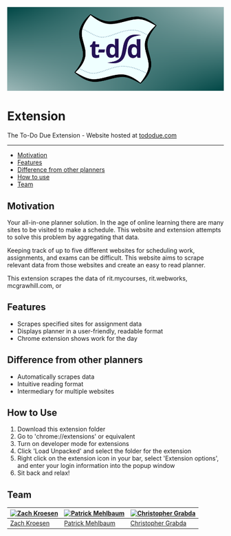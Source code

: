 <div align="center">
	<img src="./LogoExtensionReadMe.png" alt="To Do, Due"/>
</div>

# Extension
The To-Do Due Extension - Website hosted at [tododue.com](https://tododue.com)

---

<!-- TOC -->

- [Motivation](#motivation)
- [Features](#features)
- [Difference from other planners](#difference-from-other-planners)
- [How to use](#How-to-use)
- [Team](#team)

<!-- /TOC -->

## Motivation

Your all-in-one planner solution. In the age of online learning there are many sites to be visited to make a schedule. This website and extension attempts to solve this problem by aggregating that data.

Keeping track of up to five different websites for scheduling work, assignments, and exams can be difficult. This website aims to scrape relevant data from those websites and create an easy to read planner.

This extension scrapes the data of rit.mycourses, rit.webworks, mcgrawhill.com, or 

## Features

- Scrapes specified sites for assignment data
- Displays planner in a user-friendly, readable format
- Chrome extension shows work for the day

## Difference from other planners

- Automatically scrapes data
- Intuitive reading format
- Intermediary for multiple websites

## How to Use

1. Download this extension folder
2. Go to 'chrome://extensions' or equivalent
3. Turn on developer mode for extensions
4. Click 'Load Unpacked' and select the folder for the extension
5. Right click on the extension icon in your bar, select 'Extension options', and enter your login information into the popup window
6. Sit back and relax!

## Team

| [![Zach Kroesen](https://github.com/GlitchyCzE.png?size=100)](https://github.com/GlitchyCzE) | [![Patrick Mehlbaum](https://github.com/pmehlb.png?size=100)](https://github.com/pmehlb) | [![Christopher Grabda](https://github.com/CGrabda.png?size=100)](https://github.com/CGrabda) |
| ----------------------------------------------------------------------------------- | ------------------------------------------------------------------------------------------------- | ----------------------------------------------------------------------------------------- |
| [Zach Kroesen](https://zachkroesen.com/)                                               | [Patrick Mehlbaum](https://patrickm.xyz/)                                                   | [Christopher Grabda](https://www.linkedin.com/in/christopher-grabda/)                         |